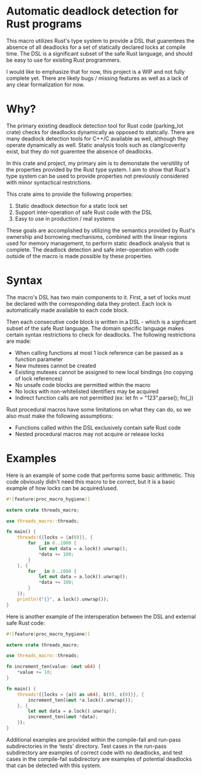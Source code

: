 # Automatic deadlock detection for Rust programs

This macro utilizes Rust's type system to provide a DSL that guarentees the absence of all deadlocks for a set of statically declared locks at compile time. The DSL is a significant subset of the safe Rust language, and should be easy to use for existing Rust programmers.

I would like to emphasize that for now, this project is a WIP and not fully complete yet. There are likely bugs / missing features as well as a lack of any clear formalization for now.

# Why?

The primary existing deadlock detection tool for Rust code (parking_lot crate) checks for deadlocks dynamically as opposed to statically. There are many deadlock detection tools for C++/C available as well, although they operate dynamically as well. Static analysis tools such as clang/coverity exist, but they do not guarentee the absence of deadlocks.

In this crate and project, my primary aim is to demonstate the versitility of the properties provided by the Rust type system. I aim to show that Rust's type system can be used to provide properties not previously considered with minor syntactical restrictions.

This crate aims to provide the following properties:
1) Static deadlock detection for a static lock set
2) Support inter-operation of safe Rust code with the DSL
3) Easy to use in production / real systems

These goals are accomplished by utilizing the semantics provided by Rust's ownership and borrowing mechanisms, combined with the linear regions used for memory management, to perform static deadlock analysis that is complete. The deadlock detection and safe inter-operation with code outside of the macro is made possible by these properties.

# Syntax

The macro's DSL has two main components to it. First, a set of locks must be declared with the corresponding data they protect. Each lock is automatically made available to each code block.

Then each consecutive code block is written in a DSL - which is a signficant subset of the safe Rust language. The domain specific language makes certain syntax restrictions to check for deadlocks. The following restrictions are made:

- When calling functions at most 1 lock reference can be passed as a function parameter
- New mutexes cannot be created
- Existing mutexes cannot be assigned to new local bindings (no copying of lock references)
- No unsafe code blocks are permitted within the macro
- No locks with non-whitelisted identifiers may be acquired
- Indirect function calls are not permitted (ex: let fn = "123".parse(); fn(_))

Rust procedural macros have some limitations on what they can do, so we also must make the following assumptions:

- Functions called within the DSL exclusively contain safe Rust code
- Nested procedural macros may not acquire or release locks 

# Examples

Here is an example of some code that performs some basic arithmetic. This code obviously didn't need this macro to be correct, but it is a basic example of how locks can be acquired/used.

```rust
#![feature(proc_macro_hygiene)]

extern crate threads_macro;

use threads_macro::threads;

fn main() {
    threads!({locks = {a(0)}}, {
        for _ in 0..1000 {
            let mut data = a.lock().unwrap();
            *data += 100;
        }
    }, {
        for _ in 0..1000 {
            let mut data = a.lock().unwrap();
            *data += 100;
        }
    });
    println!("{}", a.lock().unwrap());
}
```

Here is another example of the interoperation between the DSL and external safe Rust code:
```rust
#![feature(proc_macro_hygiene)]

extern crate threads_macro;

use threads_macro::threads;

fn increment_ten(value: &mut u64) {
	*value += 10;
}

fn main() {
    threads!({locks = {a(0 as u64), b(0), c(0)}}, {
        increment_ten(&mut *a.lock().unwrap());
    }, {
        let mut data = a.lock().unwrap();
        increment_ten(&mut *data);
    });
}
```

Additional examples are provided within the compile-fail and run-pass subdirectories in the 'tests' directory. Test cases in the run-pass subdirectory are examples of correct code with no deadlocks, and test cases in the compile-fail subdirectory are examples of potential deadlocks that can be detected with this system.
